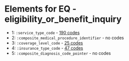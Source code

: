 # Elements for EQ - eligibility_or_benefit_inquiry
* 1: `:service_type_code` - [190 codes](elements/EQ_1.md)
* 2: `:composite_medical_procedure_identifier` - no codes
* 3: `:coverage_level_code` - [25 codes](elements/EQ_3.md)
* 4: `:insurance_type_code` - [47 codes](elements/EQ_4.md)
* 5: `:composite_diagnosis_code_pointer` - no codes
